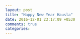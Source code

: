 ```yaml
---
layout: post
title: "Happy New Year Hausla"
date: 2016-12-01 23:17:09 +0530
comments: true
categories: 
---
```

